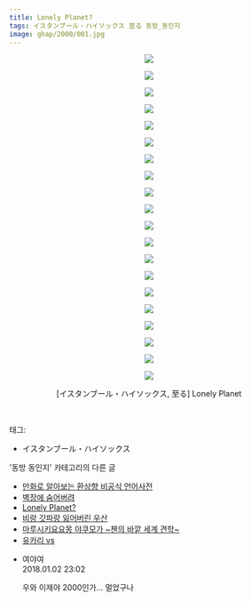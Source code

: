 ```yaml
---
title: Lonely Planet?
tags: イスタンブール・ハイソックス 至る 동방_동인지
image: ghap/2000/001.jpg
---
```

<div class="article">
<p style="text-align: center; clear: none; float: none;"><img src="{{ site.nasurl }}/ghap/2000/001.jpg"/></p>
<p style="text-align: center; clear: none; float: none;"><img src="{{ site.nasurl }}/ghap/2000/002.jpg"/></p>
<p style="text-align: center; clear: none; float: none;"><img src="{{ site.nasurl }}/ghap/2000/003.jpg"/></p>
<p style="text-align: center; clear: none; float: none;"><img src="{{ site.nasurl }}/ghap/2000/004.jpg"/></p>
<p style="text-align: center; clear: none; float: none;"><img src="{{ site.nasurl }}/ghap/2000/005.jpg"/></p>
<p style="text-align: center; clear: none; float: none;"><img src="{{ site.nasurl }}/ghap/2000/006.jpg"/></p>
<p style="text-align: center; clear: none; float: none;"><img src="{{ site.nasurl }}/ghap/2000/007.jpg"/></p>
<p style="text-align: center; clear: none; float: none;"><img src="{{ site.nasurl }}/ghap/2000/008.jpg"/></p>
<p style="text-align: center; clear: none; float: none;"><img src="{{ site.nasurl }}/ghap/2000/009.jpg"/></p>
<p style="text-align: center; clear: none; float: none;"><img src="{{ site.nasurl }}/ghap/2000/010.jpg"/></p>
<p style="text-align: center; clear: none; float: none;"><img src="{{ site.nasurl }}/ghap/2000/011.jpg"/></p>
<p style="text-align: center; clear: none; float: none;"><img src="{{ site.nasurl }}/ghap/2000/012.jpg"/></p>
<p style="text-align: center; clear: none; float: none;"><img src="{{ site.nasurl }}/ghap/2000/013.jpg"/></p>
<p style="text-align: center; clear: none; float: none;"><img src="{{ site.nasurl }}/ghap/2000/014.jpg"/></p>
<p style="text-align: center; clear: none; float: none;"><img src="{{ site.nasurl }}/ghap/2000/015.jpg"/></p>
<p style="text-align: center; clear: none; float: none;"><img src="{{ site.nasurl }}/ghap/2000/016.jpg"/></p>
<p style="text-align: center; clear: none; float: none;"><img src="{{ site.nasurl }}/ghap/2000/017.jpg"/></p>
<p style="text-align: center; clear: none; float: none;"><img src="{{ site.nasurl }}/ghap/2000/018.jpg"/></p>
<p style="text-align: center; clear: none; float: none;"><img src="{{ site.nasurl }}/ghap/2000/019.jpg"/></p>
<p style="text-align: center; clear: none; float: none;"><img src="{{ site.nasurl }}/ghap/2000/020.jpg"/></p>
<p style="text-align: center; clear: none; float: none;">[イスタンブール・ハイソックス, 至る] Lonely Planet</p>
<p><br/></p>
</div><div class="tagTrail">
<p>태그: </p>
<ul>
<li>イスタンブール・ハイソックス</li>
</ul>
</div><div class="another">
<p>'동방 동인지' 카테고리의 다른 글</p>
<ul>
<li><a href="/2016-09-05-ghap_2002">만화로 알아보는 환상향 비공식 언어사전</a></li>
<li><a href="/2016-09-05-ghap_2001">벽장에 숨어버려</a></li>
<li><a href="/2016-09-04-ghap_2000">Lonely Planet?</a></li>
<li><a href="/2016-09-04-ghap_1997">비랑 갓파랑 잃어버린 우산</a></li>
<li><a href="/2016-09-04-ghap_1995">마루시키요요몽 야쿠모가 ~첸의 바깥 세계 견학~</a></li>
<li><a href="/2016-09-04-ghap_1994">유카리 vs</a></li>
</ul>
</div><div class="cb_module cb_fluid">
<div class="cb_wrt cb_profile">
<div class="comment">
<ul>
<li class="cb_thumb_off" id="comment15165030">
<div class="cb_comment_area">
<div class="cb_info_area">
<div class="cb_section">
<span class="cb_nick_name">여야여</span>
</div>
<div class="cb_section">
<span class="cb_date">2018.01.02 23:02 </span>
</div>
</div>
<div class="cb_dsc_comment">
<p class="cb_dsc">
											우와 이제야 2000인가... 멀었구나
										</p>
</div>
</div></li>
</ul>
</div>
</div><!-- commentList close -->
</div>